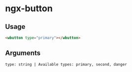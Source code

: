 # ngx-button

## Usage
```html
<wbutton type="primary"></wbutton>
```

## Arguments
```
type: string | Available types: primary, second, danger
```
